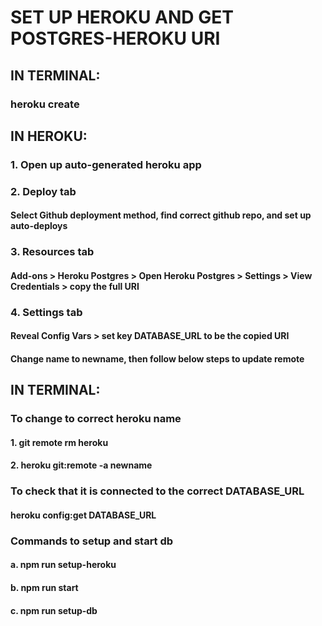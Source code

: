 # SET UP HEROKU AND GET POSTGRES-HEROKU URI

## IN TERMINAL: 
### heroku create

## IN HEROKU: 

### 1. Open up auto-generated heroku app

### 2. Deploy tab 
#### Select Github deployment method, find correct github repo, and set up auto-deploys

### 3. Resources tab
#### Add-ons > Heroku Postgres > Open Heroku Postgres > Settings > View Credentials > copy the full URI

### 4. Settings tab 
#### Reveal Config Vars > set key DATABASE_URL to be the copied URI
#### Change name to newname, then follow below steps to update remote


## IN TERMINAL: 

### To change to correct heroku name
#### 1. git remote rm heroku
#### 2. heroku git:remote -a newname

### To check that it is connected to the correct DATABASE_URL
#### heroku config:get DATABASE_URL

### Commands to setup and start db
#### a. npm run setup-heroku
#### b. npm run start
#### c. npm run setup-db
